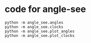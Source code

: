 # code for angle-see

```
python -m angle_see.angles
python -m angle_see.clocks
python -m angle_see.plot_angles
python -m angle_see.plot_clocks
```